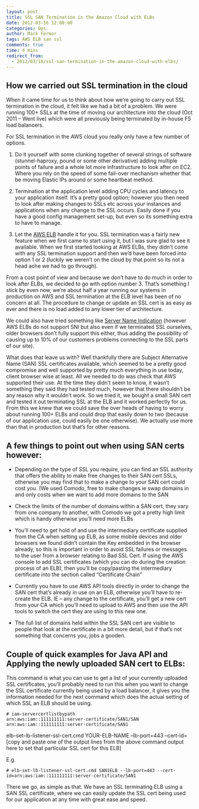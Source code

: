 ```yaml
---
layout: post
title: SSL SAN Termination in the Amazon Cloud with ELBs
date: 2012-03-16 12:00:00
categories: Ops
author: Mark Fermor
tags: AWS ELB san ssl
comments: true
time: 4 mins
redirect_from:
  - 2012/03/16/ssl-san-termination-in-the-amazon-cloud-with-elbs/
---
```


## How we carried out SSL termination in the cloud
When it came time for us to think about how we’re going to carry out SSL termination in the cloud, it felt like we had a bit of a problem. We were running 100+ SSLs at the time of moving our architecture into the cloud (Oct 2011 – Went live) which were all previously being terminated by in-house F5 load balancers.

For SSL termination in the AWS cloud you really only have a few number of options.

1. Do it yourself with some clunking together of several strings of software (stunnel-haproxy, pound or some other derivative) adding multiple points of failure and a whole lot more infrastructure to look after on EC2. Where you rely on the speed of some fail-over mechanism whether that be moving Elastic IPs around or some heartbeat method.

2. Termination at the application level adding CPU cycles and latency to your application itself. It’s a pretty good option; however you then need to look after making changes to SSLs etc across your instances and applications when any change to the SSL occurs. Easily done if you have a good config management set-up, but even so its something extra to have to manage.

3. Let the [AWS ELB](aws.amazon.com/elasticloadbalancing) handle it for you. SSL termination was a fairly new feature when we first came to start using it, but I was sure glad to see it available. When we first started looking at AWS ELBs, they didn’t come with any SSL termination support and then we’d have been forced into option 1 or 2 (luckily we weren’t on the cloud by that point so its not a head ache we had to go through).

From a cost point of view and because we don’t have to do much in order to look after ELBs, we decided to go with option number 3. That’s something I stick by even now, we’re about half a year running our systems in production on AWS and SSL termination at the ELB level has been of no concern at all. The procedure to change or update an SSL cert is as easy as ever and there is no load added to any lower tier of architecture.

We could also have tried something like [Server Name Indication](http://en.wikipedia.org/wiki/Server_Name_Indication) (however AWS ELBs do not support SNI but also even if we terminated SSL ourselves, older browsers don’t fully support this either, thus adding the possibility of causing up to 10% of our customers problems connecting to the SSL parts of our site).

What does that leave us with? Well thankfully there are Subject Alternative Name (SAN) SSL certificates available, which seemed to be a pretty good compromise and well supported by pretty much everything in use today, client browser wise at least. All we needed to do was check that AWS supported their use. At the time they didn’t seem to know, it wasn’t something they said they had tested much, however that there shouldn’t be any reason why it wouldn’t work. So we tried it, we bought a small SAN cert and tested it out terminating SSL at the ELB and it worked perfectly for us. From this we knew that we could save the over heads of having to worry about running 100+ ELBs and could drop that easily down to two (because of our application use, could easily be one otherwise). We actually use more than that in production but that’s for other reasons.

## A few things to point out when using SAN certs however:
* Depending on the type of SSL you require, you can find an SSL authority that offers the ability to make free changes to their SAN cert SSLs, otherwise you may find that to make a change to your SAN cert could cost you. (We used Comodo, free to make changes ie swap domains in and only costs when we want to add more domains to the SAN

* Check the limits of the number of domains within a SAN cert, they vary from one company to another, with Comodo we got a pretty high limit which is handy otherwise you’ll need more ELBs

* You’ll need to get hold of and use the intermediary certificate supplied from the CA when setting up ELB, as some mobile devices and older browsers we found didn’t contain the Key embedded in the browser already, so this is important in order to avoid SSL failures or messages to the user from a browser relating to Bad SSL Cert. If using the AWS console to add SSL certificates (which you can do during the creation process of an ELB), then you’ll be copy/pasting the intermediary certificate into the section called “Certificate Chain”

* Currently you have to use AWS API tools directly in order to change the SAN cert that’s already in use on an ELB, otherwise you’ll have to re-create the ELB. IE – any change to the certificate, you’ll get a new cert from your CA which you’ll need to upload to AWS and then use the API tools to switch the cert they are using to this new one.

* The full list of domains held within the SSL SAN cert are visible to people that look at the certificate in a bit more detail, but if that’s not something that concerns you, jobs a gooden.

## Couple of quick examples for Java API and Applying the newly uploaded SAN cert to ELBs:
This command is what you can use to get a list of your currently uploaded SSL certificates, you’ll probably need to run this when you want to change the SSL certificate currently being used by a load balancer, it gives you the information needed for the next command which does the actual setting of which SSL an ELB should be using.

```
# iam-servercertlistbypath
arn:aws:iam::111111111:server-certificate/SAN1/SAN
arn:aws:iam::111111111:server-certificate/SAN1
```
elb-set-lb-listener-ssl-cert.cmd YOUR-ELB-NAME –lb-port=443 –cert-id=[copy and paste one of the output lines from the above command output here to set that particular SSL cert for this ELB]

E.g.

```
# elb-set-lb-listener-ssl-cert.cmd SAN1ELB --lb-port=443 --cert-id=arn:aws:iam::111111111:server-certificate/SAN1
```
There we go, as simple as that. We have an SSL terminating ELB using a SAN SSL certificate, where we can easily update the SSL cert being used for our application at any time with great ease and speed.